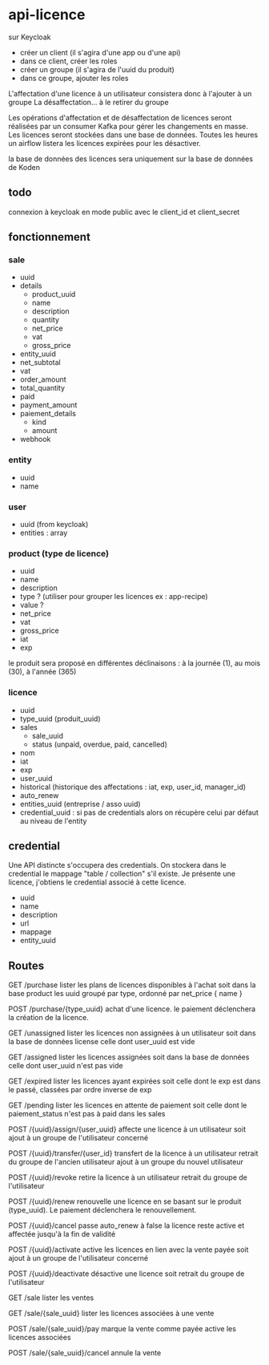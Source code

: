 # api-licence

sur Keycloak
- créer un client (il s'agira d'une app ou d'une api)
- dans ce client, créer les roles
- créer un groupe (il s'agira de l'uuid du produit)
- dans ce groupe, ajouter les roles

L'affectation d'une licence à un utilisateur consistera donc à l'ajouter à un groupe
La désaffectation... à le retirer du groupe

Les opérations d'affectation et de désaffectation de licences seront réalisées par un consumer Kafka pour gérer les changements en masse.
Les licences seront stockées dans une base de données.
Toutes les heures un airflow listera les licences expirées pour les désactiver.

la base de données des licences sera uniquement sur la base de données de Koden

## todo
connexion à keycloak en mode public avec le client_id et client_secret

## fonctionnement
### sale
- uuid
- details
  - product_uuid
  - name
  - description
  - quantity
  - net_price
  - vat
  - gross_price
- entity_uuid
- net_subtotal
- vat
- order_amount
- total_quantity
- paid
- payment_amount
- paiement_details
  - kind
  - amount
- webhook

### entity
- uuid
- name

### user
- uuid (from keycloak)
- entities : array

### product (type de licence)
- uuid 
- name
- description
- type ? (utiliser pour grouper les licences ex : app-recipe)
- value ?
- net_price
- vat
- gross_price
- iat
- exp

le produit sera proposé en différentes déclinaisons : à la journée (1), au mois (30), à l'année (365)

### licence
- uuid
- type_uuid (produit_uuid)
- sales
  - sale_uuid 
  - status (unpaid, overdue, paid, cancelled)
- nom
- iat
- exp
- user_uuid
- historical (historique des affectations : iat, exp, user_id, manager_id)
- auto_renew
- entities_uuid (entreprise / asso  uuid)
- credential_uuid : si pas de credentials alors on récupère celui par défaut au niveau de l'entity


## credential
Une API distincte s'occupera des credentials.
On stockera dans le credential le mappage "table / collection" s'il existe.
Je présente une licence, j'obtiens le credential associé à cette licence.
- uuid
- name
- description
- url
- mappage
- entity_uuid

## Routes

GET /purchase
lister les plans de licences disponibles à l'achat
soit dans la base product les uuid groupé par type, ordonné par net_price
{
    name
}

POST /purchase/{type_uuid}
achat d'une licence. le paiement déclenchera la création de la licence.

GET /unassigned
lister les licences non assignées à un utilisateur
soit dans la base de données license celle dont user_uuid est vide

GET /assigned
lister les licences assignées
soit dans la base de données celle dont user_uuid n'est pas vide

GET /expired
lister les licences ayant expirées
soit celle dont le exp est dans le passé, classées par ordre inverse de exp

GET /pending
lister les licences en attente de paiement
soit celle dont le paiement_status n'est pas à paid dans les sales

POST /{uuid}/assign/{user_uuid}
affecte une licence à un utilisateur
soit ajout à un groupe de l'utilisateur concerné

POST /{uuid}/transfer/{user_id}
transfert de la licence à un utilisateur
retrait du groupe de l'ancien utilisateur
ajout à un groupe du nouvel utilisateur

POST /{uuid}/revoke
retire la licence à un utilisateur
retrait du groupe de l'utilisateur

POST /{uuid}/renew
renouvelle une licence en se basant sur le produit (type_uuid). Le paiement déclenchera le renouvellement.

POST /{uuid}/cancel
passe auto_renew à false
la licence reste active et affectée jusqu'à la fin de validité

POST /{uuid}/activate
active les licences en lien avec la vente payée
soit ajout à un groupe de l'utilisateur concerné

POST /{uuid}/deactivate
désactive une licence
soit retrait du groupe de l'utilisateur


GET /sale
lister les ventes

GET /sale/{sale_uuid}
lister les licences associées à une vente

POST /sale/{sale_uuid}/pay
marque la vente comme payée
active les licences associées

POST /sale/{sale_uuid}/cancel
annule la vente